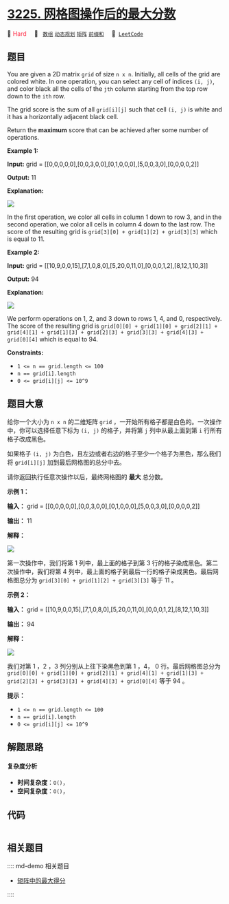 # [3225. 网格图操作后的最大分数](https://leetcode.com/problems/maximum-score-from-grid-operations)

🔴 <font color=#ff334b>Hard</font>&emsp; 🔖&ensp; [`数组`](/leetcode/outline/tag/array.md) [`动态规划`](/leetcode/outline/tag/dynamic-programming.md) [`矩阵`](/leetcode/outline/tag/matrix.md) [`前缀和`](/leetcode/outline/tag/prefix-sum.md)&emsp; 🔗&ensp;[`LeetCode`](https://leetcode.com/problems/maximum-score-from-grid-operations)


## 题目

You are given a 2D matrix `grid` of size `n x n`. Initially, all cells of the
grid are colored white. In one operation, you can select any cell of indices
`(i, j)`, and color black all the cells of the `jth` column starting from the
top row down to the `ith` row.

The grid score is the sum of all `grid[i][j]` such that cell `(i, j)` is white
and it has a horizontally adjacent black cell.

Return the **maximum** score that can be achieved after some number of
operations.



**Example 1:**

**Input:** grid =
[[0,0,0,0,0],[0,0,3,0,0],[0,1,0,0,0],[5,0,0,3,0],[0,0,0,0,2]]

**Output:** 11

**Explanation:**

![](https://assets.leetcode.com/uploads/2024/05/11/one.png)

In the first operation, we color all cells in column 1 down to row 3, and in
the second operation, we color all cells in column 4 down to the last row. The
score of the resulting grid is `grid[3][0] + grid[1][2] + grid[3][3]` which is
equal to 11.

**Example 2:**

**Input:** grid =
[[10,9,0,0,15],[7,1,0,8,0],[5,20,0,11,0],[0,0,0,1,2],[8,12,1,10,3]]

**Output:** 94

**Explanation:**

![](https://assets.leetcode.com/uploads/2024/05/11/two-1.png)

We perform operations on 1, 2, and 3 down to rows 1, 4, and 0, respectively.
The score of the resulting grid is `grid[0][0] + grid[1][0] + grid[2][1] +
grid[4][1] + grid[1][3] + grid[2][3] + grid[3][3] + grid[4][3] + grid[0][4]`
which is equal to 94.



**Constraints:**

  * `1 <= n == grid.length <= 100`
  * `n == grid[i].length`
  * `0 <= grid[i][j] <= 10^9`


## 题目大意

给你一个大小为 `n x n` 的二维矩阵 `grid` ，一开始所有格子都是白色的。一次操作中，你可以选择任意下标为 `(i, j)` 的格子，并将第
`j` 列中从最上面到第 `i` 行所有格子改成黑色。

如果格子 `(i, j)` 为白色，且左边或者右边的格子至少一个格子为黑色，那么我们将 `grid[i][j]` 加到最后网格图的总分中去。

请你返回执行任意次操作以后，最终网格图的 **最大**  总分数。



**示例 1：**

**输入：** grid = [[0,0,0,0,0],[0,0,3,0,0],[0,1,0,0,0],[5,0,0,3,0],[0,0,0,0,2]]

**输出：** 11

**解释：**

![](https://assets.leetcode.com/uploads/2024/05/11/one.png)

第一次操作中，我们将第 1 列中，最上面的格子到第 3 行的格子染成黑色。第二次操作中，我们将第 4
列中，最上面的格子到最后一行的格子染成黑色。最后网格图总分为 `grid[3][0] + grid[1][2] + grid[3][3]` 等于 11 。

**示例 2：**

**输入：** grid =
[[10,9,0,0,15],[7,1,0,8,0],[5,20,0,11,0],[0,0,0,1,2],[8,12,1,10,3]]

**输出：** 94

**解释：**

![](https://assets.leetcode.com/uploads/2024/05/11/two-1.png)

我们对第 1 ，2 ，3 列分别从上往下染黑色到第 1 ，4， 0 行。最后网格图总分为 `grid[0][0] + grid[1][0] +
grid[2][1] + grid[4][1] + grid[1][3] + grid[2][3] + grid[3][3] + grid[4][3] +
grid[0][4]` 等于 94 。



**提示：**

  * `1 <= n == grid.length <= 100`
  * `n == grid[i].length`
  * `0 <= grid[i][j] <= 10^9`


## 解题思路

#### 复杂度分析

- **时间复杂度**：`O()`，
- **空间复杂度**：`O()`，

## 代码

```javascript

```

## 相关题目

:::: md-demo 相关题目
- [矩阵中的最大得分](https://leetcode.com/problems/maximum-difference-score-in-a-grid)

::::
